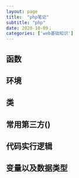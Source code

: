 ```yaml
---
layout: page
title:  "php笔记"
subtitle: "php"
date: 2020-10-09；
categories: ['web基础知识']
---
```


## 函数

## 环境

## 类 

## 常用第三方() 

## 代码实行逻辑

## 变量以及数据类型